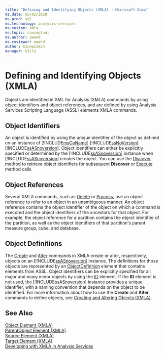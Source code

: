 ```yaml
---
title: "Defining and Identifying Objects (XMLA) | Microsoft Docs"
ms.date: 05/02/2018
ms.prod: sql
ms.technology: analysis-services
ms.custom: xmla
ms.topic: conceptual
ms.author: owend
ms.reviewer: owend
author: minewiskan
manager: kfile
---
```

# Defining and Identifying Objects (XMLA)
  Objects are identified in XML for Analysis (XMLA) commands by using object identifiers and object references, and are defined by using Analysis Services Scripting Language (ASSL) elements XMLA commands.  
  
## Object Identifiers  
 An object is identified by using the unique identifier of the object as defined on an instance of [!INCLUDE[msCoName](../../includes/msconame-md.md)] [!INCLUDE[ssNoVersion](../../includes/ssnoversion-md.md)] [!INCLUDE[ssASnoversion](../../includes/ssasnoversion-md.md)]. Object identifiers can either be explicitly specified or determined by the [!INCLUDE[ssASnoversion](../../includes/ssasnoversion-md.md)] instance when [!INCLUDE[ssASnoversion](../../includes/ssasnoversion-md.md)] creates the object. You can use the [Discover](../../analysis-services/xmla/xml-elements-methods-discover.md) method to retrieve object identifiers for subsequent **Discover** or [Execute](../../analysis-services/xmla/xml-elements-methods-execute.md) method calls.  
  
## Object References  
 Several XMLA commands, such as [Delete](../../analysis-services/xmla/xml-elements-commands/delete-element-xmla.md) or [Process](../../analysis-services/xmla/xml-elements-commands/process-element-xmla.md), use an object reference to refer to an object in an unambiguous manner. An object reference contains the object identifier of the object on which a command is executed and the object identifiers of the ancestors for that object. For example, the object reference for a partition contains the object identifier of the partition, as well as the object identifiers of that partition's parent measure group, cube, and database.  
  
## Object Definitions  
 The [Create](../../analysis-services/xmla/xml-elements-commands/create-element-xmla.md) and [Alter](../../analysis-services/xmla/xml-elements-commands/alter-element-xmla.md) commands in XMLA create or alter, respectively, objects on an [!INCLUDE[ssASnoversion](../../includes/ssasnoversion-md.md)] instance. The definitions for those objects are represented by an [ObjectDefinition](../../analysis-services/xmla/xml-elements-properties/objectdefinition-element-xmla.md) element that contains elements from ASSL. Object identifiers can be explicitly specified for all major and many minor objects by using the [ID](../../analysis-services/xmla/xml-elements-properties/id-element-xmla.md) element. If the **ID** element is not used, the [!INCLUDE[ssASnoversion](../../includes/ssasnoversion-md.md)] instance provides a unique identifier, with a naming convention that depends on the object to be identified. For more information about how to use the **Create** and **Alter** commands to define objects, see [Creating and Altering Objects &#40;XMLA&#41;](../../analysis-services/multidimensional-models-scripting-language-assl-xmla/creating-and-altering-objects-xmla.md).  
  
## See Also  
 [Object Element &#40;XMLA&#41;](../../analysis-services/xmla/xml-elements-properties/object-element-xmla.md)   
 [ParentObject Element &#40;XMLA&#41;](../../analysis-services/xmla/xml-elements-properties/parentobject-element-xmla.md)   
 [Source Element &#40;XMLA&#41;](../../analysis-services/xmla/xml-elements-properties/source-element-xmla.md)   
 [Target Element &#40;XMLA&#41;](../../analysis-services/xmla/xml-elements-properties/target-element-xmla.md)   
 [Developing with XMLA in Analysis Services](../../analysis-services/multidimensional-models-scripting-language-assl-xmla/developing-with-xmla-in-analysis-services.md)  
  
  
